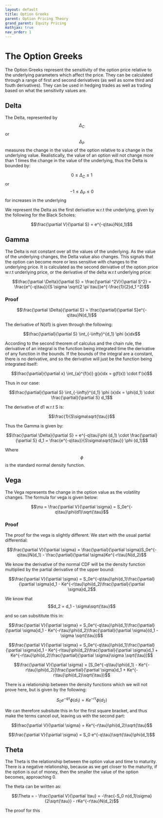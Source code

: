 ```yaml
---
layout: default
title: Option Greeks
parent: Option Pricing Theory
grand_parent: Equity Pricing
mathjax: true
nav_order: 1
---
```

# The Option Greeks
The Option Greeks represent the sensitivity of the option price relative to the underlying parameters which affect the price. They can be calculated through a range of first and second derivatives (as well as some third and fouth derivatives). They can be used in hedging trades as well as trading based on what the sensitivity values are.

## Delta
The Delta, represented by $$\Delta _C$$ or $$\Delta_P$$ measures the change in the value of the option relative to a change in the underlying value. Realistically, the value of an option will not change more than 1 times the change in the value of the underlying, thus the Delta is bounded by:

$$0 \leq \Delta_C \leq 1$$ or $$-1 \leq \Delta_P \leq 0$$ for increases in the underlying

We represent the Delta as the first derivative w.r.t the underlying, given by the following for the Black Scholes:

$$\frac{\partial V}{\partial S} = e^{-q\tau}N(d_1)$$

## Gamma
The Delta is not constant over all the values of the underlying. As the value of the underlying changes, the Delta value also changes. This signals that the option can become more or less sensitive with changes to the underlying price. It is calculated as the second derivative of the option price w.r.t underlying price, or the derivative of the delta w.r.t underlying price:

$$\frac{\partial \Delta}{\partial S} = \frac{\partial ^2V}{\partial S^2} = \frac{e^{-q\tau}}{S \sigma \sqrt{2 \pi \tau}}e^{-\frac{1}{2}d_1 ^2}$$

### Proof
$$\frac{\partial \Delta}{\partial S} = \frac{\partial}{\partial S}e^{-q\tau}N(d_1)$$

The derivative of N(d1) is given through the following:

$$\frac{\partial}{\partial S} \int_{-\infty}^{d_1} \phi (x)dx$$

According to the second theorem of calculus and the chain rule, the derivative of an integral is the function being integrated time the derivative of any function in the bounds. If the bounds of the integral are a constant, there is no derivative, and so the derivative will just be the function being integrated itself:

$$\frac{\partial}{\partial x} \int_{a}^{f(x)} g(x)dx = g(f(x)) \cdot f'(x)$$

Thus in our case:

$$\frac{\partial}{\partial S} \int_{-\infty}^{d_1} \phi (x)dx = \phi(d_1) \cdot \frac{\partial}{\partial S} d_1$$

The derivative of d1 w.r.t S is:

$$\frac{1}{S\sigma\sqrt{\tau}}$$

Thus the Gamma is given by:

$$\frac{\partial \Delta}{\partial S} = e^{-q\tau}\phi (d_1) \cdot \frac{\partial}{\partial S} d_1 = \frac{e^{-q\tau}}{S\sigma\sqrt{\tau}} \phi (d_1)$$

Where $$\phi$$ is the standard normal density function.

## Vega
The Vega represents the change in the option value as the volatility changes. The formula for vega is given below:

$$\nu = \frac{\partial V}{\partial \sigma} = S_0e^{-q\tau}\phi(d1)\sqrt{\tau}$$

### Proof
The proof for the vega is slightly different. We start with the usual partial differential:

$$\frac{\partial V}{\partial \sigma} = \frac{\partial}{\partial \sigma}S_0e^{-q\tau}N(d_1) - \frac{\partial}{\partial \sigma}Ke^{-r\tau}N(d_2)$$

We know the derivative of the normal CDF will be the density function multiplied by the partial derivative of the upper bound:

$$\frac{\partial V}{\partial \sigma} = S_0e^{-q\tau}\phi(d_1)\frac{\partial}{\partial \sigma}d_1 - Ke^{-r\tau}\phi(d_2)\frac{\partial}{\partial \sigma}d_2$$

We know that $$d_2 = d_1 - \sigma\sqrt{\tau}$$

and so can subsititute this in:

$$\frac{\partial V}{\partial \sigma} = S_0e^{-q\tau}\phi(d_1)\frac{\partial}{\partial \sigma}d_1 - Ke^{-r\tau}\phi(d_2)\frac{\partial}{\partial \sigma}(d_1 - \sigma \sqrt{\tau})$$

$$\frac{\partial V}{\partial \sigma} = S_0e^{-q\tau}\phi(d_1)\frac{\partial}{\partial \sigma}d_1 - Ke^{-r\tau}\phi(d_2)\frac{\partial}{\partial \sigma}d_1 + Ke^{-r\tau}\phi(d_2)\frac{\partial}{\partial \sigma}\sigma \sqrt{\tau})$$

$$\frac{\partial V}{\partial \sigma} = [S_0e^{-q\tau}\phi(d_1) - Ke^{-r\tau}\phi(d_2)]\frac{\partial}{\partial \sigma}d_1 + Ke^{-r\tau}\phi(d_2)\sqrt{\tau})$$

There is a relationship between the density functions which we will not prove here, but is given by the following:

$$S_0 e^{-q\tau}\phi(d_1) = Ke^{-r\tau}\phi(d_2)$$

We can therefore subsitute this in for the first square bracket, and thus make the terms cancel out, leaving us with the second part:

$$\frac{\partial V}{\partial \sigma} =  Ke^{-r\tau}\phi(d_2)\sqrt{\tau}$$

$$\frac{\partial V}{\partial \sigma} = S_0 e^{-q\tau}\sqrt{\tau}\phi(d_1)$$

## Theta
The Theta is the relationship between the option value and time to maturity. There is a negative relationship, because as we get closer to the maturity, if the option is out of money, then the smaller the value of the option becomes, approaching 0.

The theta can be written as:

$$\Theta = - \frac{\partial V}{\partial \tau} = -\frac{-S_0 n(d_1)\sigma}{2\sqrt{\tau}} - rKe^{-r\tau}N(d_2)$$

The proof for this 
